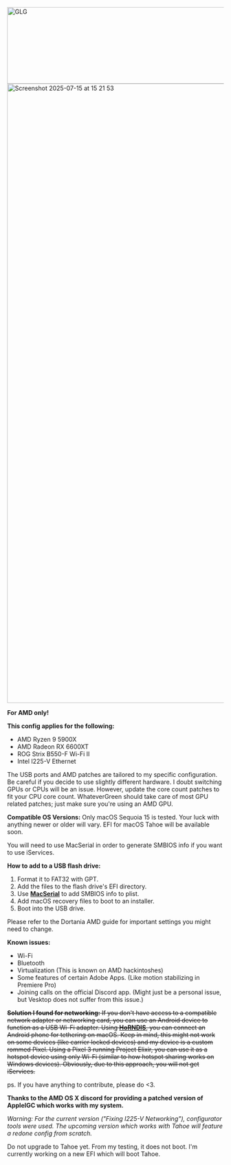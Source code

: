 <img width="601" height="178" alt="GLG" src="https://github.com/user-attachments/assets/072d5e2a-93a2-4d47-a836-ac045e766e56" />




<img width="2560" height="1440" alt="Screenshot 2025-07-15 at 15 21 53" src="https://github.com/user-attachments/assets/93b97780-86f2-40cf-a051-66ab77afec58" />

**For AMD only!**

**This config applies for the following:**
 - AMD Ryzen 9 5900X
 - AMD Radeon RX 6600XT
 - ROG Strix B550-F Wi-Fi II
 - Intel I225-V Ethernet

The USB ports and AMD patches are tailored to my specific configuration. Be careful if you decide to use slightly different hardware. I doubt switching GPUs or CPUs will be an issue. However, update the core count patches to fit your CPU core count. WhateverGreen should take care of most GPU related patches; just make sure you're using an AMD GPU.

**Compatible OS Versions:**
Only macOS Sequoia 15 is tested. Your luck with anything newer or older will vary.
EFI for macOS Tahoe will be available soon.

You will need to use MacSerial in order to generate SMBIOS info if you want to use iServices.

**How to add to a USB flash drive:**
1. Format it to FAT32 with GPT.
2. Add the files to the flash drive's EFI directory.
3. Use **[MacSerial](https://github.com/acidanthera/OpenCorePkg)** to add SMBIOS info to plist.
4. Add macOS recovery files to boot to an installer.
6. Boot into the USB drive.

Please refer to the Dortania AMD guide for important settings you might need to change.

**Known issues:**
 - Wi-Fi
 - Bluetooth
 - Virtualization (This is known on AMD hackintoshes)
 - Some features of certain Adobe Apps. (Like motion stabilizing in Premiere Pro)
 - Joining calls on the official Discord app. (Might just be a personal issue, but Vesktop does not suffer from this issue.)

~~**Solution I found for networking:** If you don't have access to a compatible network adapter or networking card, you can use an Android device to function as a USB Wi-Fi adapter. Using **[HoRNDIS](https://github.com/jwise/HoRNDIS)**, you can connect an Android phone for tethering on macOS. Keep in mind, this might not work on some devices (like carrier locked devices) and my device is a custom rommed Pixel. Using a Pixel 3 running Project Elixir, you can use it as a hotspot device using only Wi-Fi (similar to how hotspot sharing works on Windows devices). Obviously, due to this approach, you will not get iServices.~~

ps. If you have anything to contribute, please do <3.

**Thanks to the AMD OS X discord for providing a patched version of AppleIGC which works with my system.**

*Warning: For the current version ("Fixing I225-V Networking"), configurator tools were used. The upcoming version which works with Tahoe will feature a redone config from scratch.*

Do not upgrade to Tahoe yet. From my testing, it does not boot. I'm currently working on a new EFI which will boot Tahoe.
